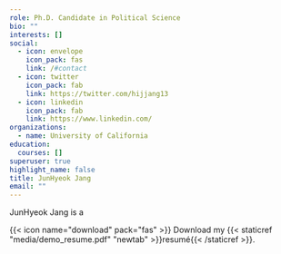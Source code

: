 ```yaml
---
role: Ph.D. Candidate in Political Science
bio: ""
interests: []
social:
  - icon: envelope
    icon_pack: fas
    link: /#contact
  - icon: twitter
    icon_pack: fab
    link: https://twitter.com/hijjang13
  - icon: linkedin
    icon_pack: fab
    link: https://www.linkedin.com/
organizations:
  - name: University of California
education:
  courses: []
superuser: true
highlight_name: false
title: JunHyeok Jang
email: ""
---
```

JunHyeok Jang is a 

{{< icon name="download" pack="fas" >}} Download my {{< staticref "media/demo_resume.pdf" "newtab" >}}resumé{{< /staticref >}}.